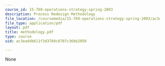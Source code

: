 ```yaml
---
course_id: 15-769-operations-strategy-spring-2003
description: Process Redesign Methodology
file_location: /coursemedia/15-769-operations-strategy-spring-2003/ac3eaddb611f3d3789c8707c36bb2050_methodology.pdf
file_type: application/pdf
layout: pdf
title: methodology.pdf
type: course
uid: ac3eaddb611f3d3789c8707c36bb2050

---
```

None